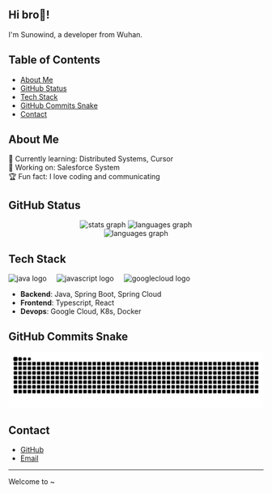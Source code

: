 ## Hi bro👋! 

I'm Sunowind, a developer from Wuhan.

## Table of Contents
- [About Me](#about-me)
- [GitHub Status](#github-status)
- [Tech Stack](#tech-stack)
- [GitHub Commits Snake](#github-commits-snake)
- [Contact](#contact)

## About Me
🌱 Currently learning: Distributed Systems, Cursor  
💼 Working on: Salesforce System  
🏆 Fun fact: I love coding and communicating

## GitHub Status
<div align="center">
  <img src="https://github-readme-stats-sunowinds-projects.vercel.app//api?username=sunowind&hide_title=false&hide_rank=false&show_icons=true&include_all_commits=true&count_private=true&disable_animations=false&theme=dracula&locale=en&hide_border=false&order=1" height="150" alt="stats graph"  />
  <img src="https://github-readme-stats-sunowinds-projects.vercel.app//api/top-langs?username=sunowind&locale=en&hide_title=false&layout=compact&card_width=320&langs_count=5&theme=dracula&hide_border=false&order=2" height="150" alt="languages graph"  />
</div>
<div align="center">
  <img src="https://github-readme-stats-sunowind.vercel.app/api/leetcode?username=sunowind&theme=dracula&hide_border=false&order=2" height="150" alt="languages graph">
</div>

## Tech Stack
<div align="left">
  <img src="https://cdn.jsdelivr.net/gh/devicons/devicon/icons/java/java-original.svg" height="40" alt="java logo"  />
  <img width="12" />
  <img src="https://cdn.jsdelivr.net/gh/devicons/devicon/icons/javascript/javascript-original.svg" height="40" alt="javascript logo"  />
  <img width="12" />
  <img src="https://cdn.jsdelivr.net/gh/devicons/devicon/icons/googlecloud/googlecloud-original.svg" height="40" alt="googlecloud logo"  />
</div>

- **Backend**: Java, Spring Boot, Spring Cloud
- **Frontend**: Typescript, React
- **Devops**: Google Cloud, K8s, Docker

## GitHub Commits Snake
<img src="https://raw.githubusercontent.com/sunowind/sunowind/output/snake.svg" alt="Snake animation" />

## Contact
- [GitHub](https://github.com/sunowind)
- [Email](mailto:x1365181606@gmail.com)

---

Welcome to ~